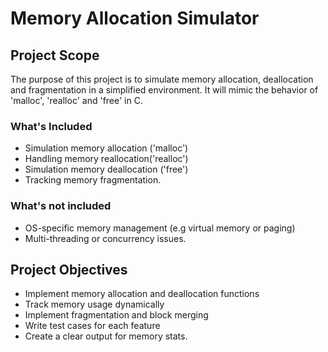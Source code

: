 # Memory Allocation Simulator

## Project Scope

The purpose of this project is to simulate memory allocation, deallocation and fragmentation in a simplified environment. It will mimic the behavior of 'malloc', 'realloc' and 'free' in C.

### What's Included

- Simulation memory allocation ('malloc')
- Handling memory reallocation('realloc')
- Simulation memory deallocation ('free')
- Tracking memory fragmentation.

### What's not included

- OS-specific memory management (e.g virtual memory or paging)
- Multi-threading or concurrency issues.

## Project Objectives

- Implement memory allocation and deallocation functions
- Track memory usage dynamically
- Implement fragmentation and block merging
- Write test cases for each feature
- Create a clear output for memory stats.
